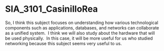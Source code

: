# SIA_3101_CasinilloRea

So, I think this subject  focuses on understanding how various technological components such as applications, databases, and networks can collaborate as a unified system.
‎
‎I think we will also study about the hardware that will be used physically.
‎
‎In this case, it will be more useful for us who studied networking because this subject seems very useful to us.
